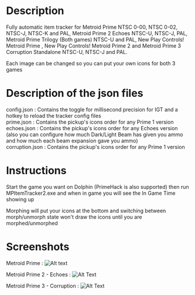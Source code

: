 # Description
Fully automatic item tracker for Metroid Prime NTSC 0-00, NTSC 0-02, NTSC-J, NTSC-K and PAL, Metroid Prime 2 Echoes NTSC-U, NTSC-J, PAL, Metroid Prime Trilogy (Both games) NTSC-U and PAL, New Play Controls! Metroid Prime , New Play Controls! Metroid Prime 2 and Metroid Prime 3 Corruption Standalone NTSC-U, NTSC-J and PAL.

Each image can be changed so you can put your own icons for both 3 games

# Description of the json files

config.json : Contains the toggle for millisecond precision for IGT and a hotkey to reload the tracker config files<br>
prime.json : Contains the pickup's icons order for any Prime 1 version<br>
echoes.json : Contains the pickup's icons order for any Echoes version (also you can configure how much Dark/Light Beam has given you ammo and how much each beam expansion gave you ammo)<br>
corruption.json : Contains the pickup's icons order for any Prime 1 version

# Instructions

Start the game you want on Dolphin (PrimeHack is also supported) then run MPItemTracker2.exe and when in game you will see the In Game Time showing up

Morphing will put your icons at the bottom and switching between morph/unmorph state won't draw the icons until you are morphed/unmorphed

# Screenshots
Metroid Prime :
![Alt text](https://i.imgur.com/rQtTMxg.png "Metroid Prime")

Metroid Prime 2 - Echoes :
![Alt Text](https://i.imgur.com/vrFUzVd.png "Metroid Prime 2 - Echoes")

Metroid Prime 3 - Corruption :
![Alt Text](https://i.imgur.com/XQcJ851.png "Metroid Prime 3 - Corruption")
